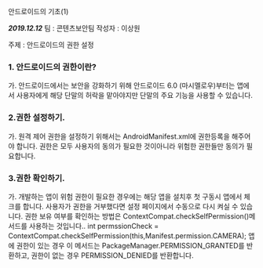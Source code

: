 안드로이드의 기초(1)

*****2019.12.12*****
팀 : 콘텐츠보안팀
작성자 : 이상원

주제 : 안드로이드의 권한 설정

###  1. 안드로이드의 권한이란?
가. 안드로이드에서는 보안을 강화하기 위해 안드로이드 6.0 (마시멜로우)부터는 앱에서 사용자에게 해당 단말의 허락을 맡아야지만 단말의 주요 기능을 사용할 수 있습니다. 

###  2.권한 설정하기.
가. 원격 제어
권한을 설정하기 위해서는 AndroidManifest.xml에 권한등록을 해주어야 합니다. 
권한은 모두 사용자의 동의가 필요한 것이아니라 위험한 권한들만 동의가 필요합니다.

###  3.권한 확인하기.
가. 개발하는 앱이 위험 권한이 필요한 경우에는 해당 앱을 설치후 첫 구동시 앱에서 체크를 합니다.
사용자가 권한을 거부했다면 설정 페이지에서 수동으로 다시 켜실 수 있습니다.
권한 보유 여부를 확인하는 방법은 
ContextCompat.checkSelfPermission()메서드를 사용하는 것입니다..
int permssionCheck = ContextCompat.checkSelfPermission(this,Manifest.permission.CAMERA);
앱에 권한이 있는 경우 이 메서드는 PackageManager.PERMISSION_GRANTED를 반환하고,
권한이 없는 경우 PERMISSION_DENIED를 반환합니다.

